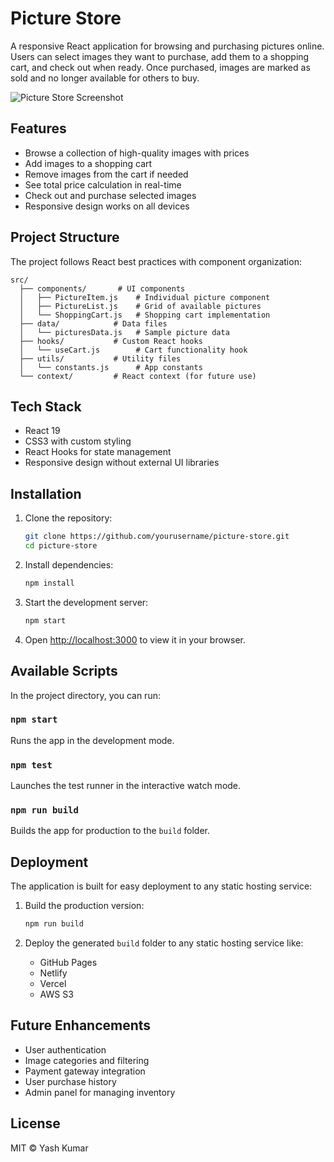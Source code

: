 # Picture Store

A responsive React application for browsing and purchasing pictures online. Users can select images they want to purchase, add them to a shopping cart, and check out when ready. Once purchased, images are marked as sold and no longer available for others to buy.

![Picture Store Screenshot](https://i.postimg.cc/7LM5B941/Screenshot-from-2025-05-13-20-11-03.png)

## Features

- Browse a collection of high-quality images with prices
- Add images to a shopping cart
- Remove images from the cart if needed
- See total price calculation in real-time
- Check out and purchase selected images
- Responsive design works on all devices

## Project Structure

The project follows React best practices with component organization:

```
src/
  ├── components/       # UI components
  │   ├── PictureItem.js    # Individual picture component
  │   ├── PictureList.js    # Grid of available pictures
  │   └── ShoppingCart.js   # Shopping cart implementation
  ├── data/            # Data files
  │   └── picturesData.js   # Sample picture data
  ├── hooks/           # Custom React hooks
  │   └── useCart.js        # Cart functionality hook
  ├── utils/           # Utility files
  │   └── constants.js      # App constants
  └── context/         # React context (for future use)
```

## Tech Stack

- React 19
- CSS3 with custom styling
- React Hooks for state management
- Responsive design without external UI libraries

## Installation

1. Clone the repository:

   ```bash
   git clone https://github.com/yourusername/picture-store.git
   cd picture-store
   ```

2. Install dependencies:

   ```bash
   npm install
   ```

3. Start the development server:

   ```bash
   npm start
   ```

4. Open [http://localhost:3000](http://localhost:3000) to view it in your browser.

## Available Scripts

In the project directory, you can run:

### `npm start`

Runs the app in the development mode.

### `npm test`

Launches the test runner in the interactive watch mode.

### `npm run build`

Builds the app for production to the `build` folder.

## Deployment

The application is built for easy deployment to any static hosting service:

1. Build the production version:

   ```bash
   npm run build
   ```

2. Deploy the generated `build` folder to any static hosting service like:
   - GitHub Pages
   - Netlify
   - Vercel
   - AWS S3

## Future Enhancements

- User authentication
- Image categories and filtering
- Payment gateway integration
- User purchase history
- Admin panel for managing inventory

## License

MIT © Yash Kumar
